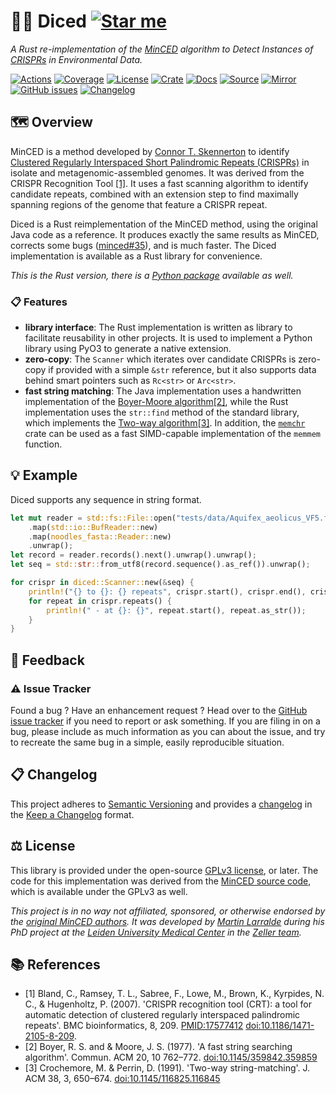 # 🔪🧅 Diced [![Star me](https://img.shields.io/github/stars/althonos/mincer?style=social&label=Star&maxAge=3600)](https://github.com/althonos/diced/stargazers)

*A Rust re-implementation of the [MinCED](https://github.com/ctSkennerton/minced) algorithm to Detect Instances of [CRISPRs](https://en.wikipedia.org/wiki/CRISPR) in Environmental Data.*

[![Actions](https://img.shields.io/github/actions/workflow/status/althonos/diced/rust.yml?branch=main&logo=github&style=flat-square&maxAge=300)](https://github.com/althonos/diced/actions)
[![Coverage](https://img.shields.io/codecov/c/gh/althonos/diced?logo=codecov&style=flat-square&maxAge=3600)](https://codecov.io/gh/althonos/diced/)
[![License](https://img.shields.io/badge/license-GPLv3-blue.svg?style=flat-square&maxAge=2678400)](https://choosealicense.com/licenses/gpl-3.0/)
[![Crate](https://img.shields.io/crates/v/diced.svg?maxAge=600&style=flat-square)](https://crates.io/crates/diced)
[![Docs](https://img.shields.io/docsrs/diced?maxAge=600&style=flat-square)](https://docs.rs/diced)
[![Source](https://img.shields.io/badge/source-GitHub-303030.svg?maxAge=2678400&style=flat-square)](https://github.com/althonos/diced/)
[![Mirror](https://img.shields.io/badge/mirror-EMBL-009f4d?style=flat-square&maxAge=2678400)](https://git.lumc.nl/mflarralde/diced/)
[![GitHub issues](https://img.shields.io/github/issues/althonos/diced.svg?style=flat-square&maxAge=600)](https://github.com/althonos/diced/issues)
[![Changelog](https://img.shields.io/badge/keep%20a-changelog-8A0707.svg?maxAge=2678400&style=flat-square)](https://github.com/althonos/diced/blob/master/CHANGELOG.md)


## 🗺️ Overview

MinCED is a method developed by [Connor T. Skennerton](https://github.com/ctSkennerton) 
to identify [Clustered Regularly Interspaced Short Palindromic Repeats (CRISPRs)](https://en.wikipedia.org/wiki/CRISPR) 
in isolate and metagenomic-assembled genomes. It was derived from the CRISPR 
Recognition Tool [\[1\]](#ref1). It uses a fast scanning algorithm to identify
candidate repeats, combined with an extension step to find maximally spanning
regions of the genome that feature a CRISPR repeat.

Diced is a Rust reimplementation of the MinCED method, using the original
Java code as a reference. It produces exactly the same results as MinCED,
corrects some bugs ([minced#35](https://github.com/ctSkennerton/minced/issues/35)), and is
much faster. The Diced implementation is available as a Rust library for convenience.

*This is the Rust version, there is a [Python package](https://pypi.org/project/diced) available as well.*

### 📋 Features

- **library interface**: The Rust implementation is written as library to facilitate reusability in other projects. It is used to implement a Python library using
PyO3 to generate a native extension.
- **zero-copy**: The `Scanner` which iterates over candidate CRISPRs is zero-copy if provided with a simple `&str` reference, but it also supports data behind smart pointers such as `Rc<str>` or `Arc<str>`.
- **fast string matching**: The Java implementation uses a handwritten implementation of the [Boyer-Moore algorithm](https://en.wikipedia.org/wiki/Boyer%E2%80%93Moore_string-search_algorithm)[\[2\]](#ref2), while the Rust implementation uses the `str::find` method of the standard library, which implements the [Two-way algorithm](https://en.wikipedia.org/wiki/Two-way_string-matching_algorithm)[\[3\]](#ref3). In addition, the [`memchr`](https://crates.io/crates/memchr) crate can be used as a fast SIMD-capable implementation of the `memmem` function.

## 💡 Example

Diced supports any sequence in string format.

```rust
let mut reader = std::fs::File::open("tests/data/Aquifex_aeolicus_VF5.fna")
    .map(std::io::BufReader::new)
    .map(noodles_fasta::Reader::new)
    .unwrap();
let record = reader.records().next().unwrap().unwrap();
let seq = std::str::from_utf8(record.sequence().as_ref()).unwrap();

for crispr in diced::Scanner::new(&seq) {
    println!("{} to {}: {} repeats", crispr.start(), crispr.end(), crispr.len());
    for repeat in crispr.repeats() {
        println!(" - at {}: {}", repeat.start(), repeat.as_str());
    }
}
```

## 💭 Feedback

### ⚠️ Issue Tracker

Found a bug ? Have an enhancement request ? Head over to the [GitHub issue
tracker](https://github.com/althonos/diced/issues) if you need to report
or ask something. If you are filing in on a bug, please include as much
information as you can about the issue, and try to recreate the same bug
in a simple, easily reproducible situation.

<!-- ### 🏗️ Contributing

Contributions are more than welcome! See [`CONTRIBUTING.md`](https://github.com/althonos/diced/blob/master/CONTRIBUTING.md) for more details. -->

## 📋 Changelog

This project adheres to [Semantic Versioning](http://semver.org/spec/v2.0.0.html)
and provides a [changelog](https://github.com/althonos/diced/blob/master/CHANGELOG.md)
in the [Keep a Changelog](http://keepachangelog.com/en/1.0.0/) format.

## ⚖️ License

This library is provided under the open-source
[GPLv3 license](https://choosealicense.com/licenses/gpl-3.0/), or later. 
The code for this implementation was derived from the 
[MinCED source code](https://github.com/ctSkennerton/minced), which is 
available under the GPLv3 as well.

*This project is in no way not affiliated, sponsored, or otherwise endorsed
by the [original MinCED authors](https://github.com/ctSkennerton). It was developed 
by [Martin Larralde](https://github.com/althonos/) during his PhD project at 
the [Leiden University Medical Center](https://www.lumc.nl/en/) in the 
[Zeller team](https://github.com/zellerlab).*

## 📚 References

- <a id="ref1">\[1\]</a> Bland, C., Ramsey, T. L., Sabree, F., Lowe, M., Brown, K., Kyrpides, N. C., & Hugenholtz, P. (2007). 'CRISPR recognition tool (CRT): a tool for automatic detection of clustered regularly interspaced palindromic repeats'. BMC bioinformatics, 8, 209. [PMID:17577412](https://pubmed.ncbi.nlm.nih.gov/17577412/) [doi:10.1186/1471-2105-8-209](https://doi.org/10.1186/1471-2105-8-209).
- <a id="ref2">\[2\]</a> Boyer, R. S. and & Moore, J. S. (1977). 'A fast string searching algorithm'. Commun. ACM 20, 10 762–772. [doi:10.1145/359842.359859](https://doi.org/10.1145/359842.359859)
- <a id="ref3">\[3\]</a> Crochemore, M. & Perrin, D. (1991). 'Two-way string-matching'. J. ACM 38, 3, 650–674. [doi:10.1145/116825.116845](https://doi.org/10.1145/116825.116845)

  


  


